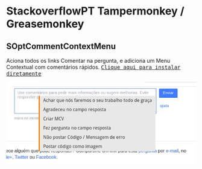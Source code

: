 # StackoverflowPT Tampermonkey / Greasemonkey

## SOptCommentContextMenu
Aciona todos os links Comentar na pergunta, e adiciona um Menu Contextual com comentários rápidos. [<kbd>Clique aqui para instalar diretamente</kbd>][1]

![SOptCommentContextMenu](./SOptCommentContextMenu.png)

[1]: https://github.com/wellmotta/SOptCommentContextMenu/blob/master/SOptCommentContextMenu.user.js
